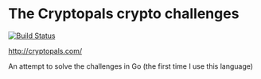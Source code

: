 # The Cryptopals crypto challenges
[![Build Status](https://travis-ci.com/climber73/cryptopals.svg?branch=master)](https://travis-ci.com/climber73/cryptopals)

http://cryptopals.com/

An attempt to solve the challenges in Go (the first time I use this language)
